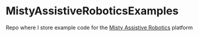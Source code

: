 # MistyAssistiveRoboticsExamples
Repo where I store example code for the [Misty Assistive Robotics](https://www.mistyrobotics.com/) platform
